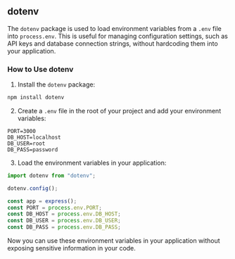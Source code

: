 ## **dotenv**

The `dotenv` package is used to load environment variables from a `.env` file into `process.env`. This is useful for managing configuration settings, such as API keys and database connection strings, without hardcoding them into your application.

### **How to Use dotenv**

1. Install the `dotenv` package:

```bash
npm install dotenv
```

2. Create a `.env` file in the root of your project and add your environment variables:

```
PORT=3000
DB_HOST=localhost
DB_USER=root
DB_PASS=password
```

3. Load the environment variables in your application:

```javascript
import dotenv from "dotenv";

dotenv.config();

const app = express();
const PORT = process.env.PORT;
const DB_HOST = process.env.DB_HOST;
const DB_USER = process.env.DB_USER;
const DB_PASS = process.env.DB_PASS;
```

Now you can use these environment variables in your application without exposing sensitive information in your code.
